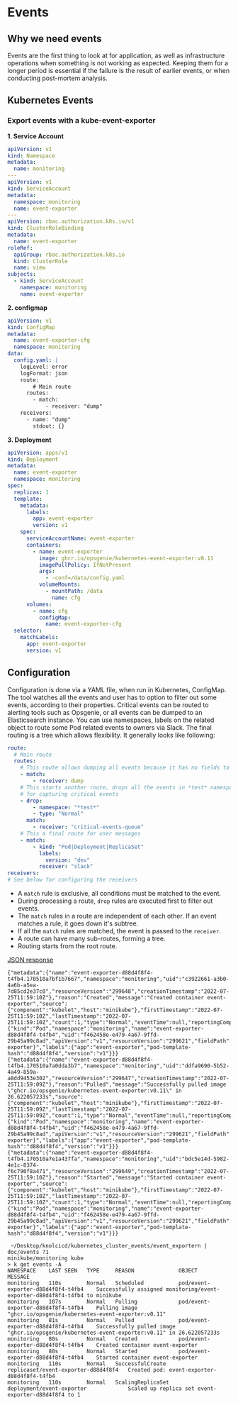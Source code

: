 # Events

## Why we need events

Events are the first thing to look at for application, as well as infrastructure operations when something is not working as expected. Keeping them for a longer period is essential if the failure is the result of earlier events, or when conducting post-mortem analysis.

## Kubernetes Events

### **Export events with a kube-event-exporter**

**1. Service Account**

```yaml
apiVersion: v1
kind: Namespace
metadata:
  name: monitoring
---
apiVersion: v1
kind: ServiceAccount
metadata:
  namespace: monitoring
  name: event-exporter
---
apiVersion: rbac.authorization.k8s.io/v1
kind: ClusterRoleBinding
metadata:
  name: event-exporter
roleRef:
  apiGroup: rbac.authorization.k8s.io
  kind: ClusterRole
  name: view
subjects:
  - kind: ServiceAccount
    namespace: monitoring
    name: event-exporter
```

**2. configmap**

```yaml
apiVersion: v1
kind: ConfigMap
metadata:
  name: event-exporter-cfg
  namespace: monitoring
data:
  config.yaml: |
    logLevel: error
    logFormat: json
    route:
        # Main route
      routes:
        - match:
            - receiver: "dump"
    receivers:
      - name: "dump"
        stdout: {}
```

**3. Deployment**

```yaml
apiVersion: apps/v1
kind: Deployment
metadata:
  name: event-exporter
  namespace: monitoring
spec:
  replicas: 1
  template:
    metadata:
      labels:
        app: event-exporter
        version: v1
    spec:
      serviceAccountName: event-exporter
      containers:
        - name: event-exporter
          image: ghcr.io/opsgenie/kubernetes-event-exporter:v0.11
          imagePullPolicy: IfNotPresent
          args:
            - -conf=/data/config.yaml
          volumeMounts:
            - mountPath: /data
              name: cfg
      volumes:
        - name: cfg
          configMap:
            name: event-exporter-cfg
  selector:
    matchLabels:
      app: event-exporter
      version: v1
```


## Configuration

Configuration is done via a YAML file, when run in Kubernetes, ConfigMap. The tool watches all the events and
user has to option to filter out some events, according to their properties. Critical events can be routed to alerting
tools such as Opsgenie, or all events can be dumped to an Elasticsearch instance. You can use namespaces, labels on the
related object to route some Pod related events to owners via Slack. The final routing is a tree which allows
flexibility. It generally looks like following:

```yaml
route:
  # Main route
  routes:
    # This route allows dumping all events because it has no fields to match and no drop rules.
    - match:
        - receiver: dump
    # This starts another route, drops all the events in *test* namespaces and Normal events
    # for capturing critical events
    - drop:
        - namespace: "*test*"
        - type: "Normal"
      match:
        - receiver: "critical-events-queue"
    # This a final route for user messages
    - match:
        - kind: "Pod|Deployment|ReplicaSet"
          labels:
            version: "dev"
          receiver: "slack"
receivers:
# See below for configuring the receivers
```

* A `match` rule is exclusive, all conditions must be matched to the event.
* During processing a route, `drop` rules are executed first to filter out events.
* The `match` rules in a route are independent of each other. If an event matches a rule, it goes down it's subtree.
* If all the `match` rules are matched, the event is passed to the `receiver`.
* A route can have many sub-routes, forming a tree.
* Routing starts from the root route.



[JSON response](./events.json)

```
{"metadata":{"name":"event-exporter-d88d4f8f4-t4fb4.170510a7bf1b7667","namespace":"monitoring","uid":"c3922661-a3b0-4a6b-a5ea-7d85cd2e37c0","resourceVersion":"299648","creationTimestamp":"2022-07-25T11:59:10Z"},"reason":"Created","message":"Created container event-exporter","source":{"component":"kubelet","host":"minikube"},"firstTimestamp":"2022-07-25T11:59:10Z","lastTimestamp":"2022-07-25T11:59:10Z","count":1,"type":"Normal","eventTime":null,"reportingComponent":"","reportingInstance":"","involvedObject":{"kind":"Pod","namespace":"monitoring","name":"event-exporter-d88d4f8f4-t4fb4","uid":"f462458e-e479-4a67-9ffd-29b45a99c8ad","apiVersion":"v1","resourceVersion":"299621","fieldPath":"spec.containers{event-exporter}","labels":{"app":"event-exporter","pod-template-hash":"d88d4f8f4","version":"v1"}}}
{"metadata":{"name":"event-exporter-d88d4f8f4-t4fb4.170510a7a0dda3b7","namespace":"monitoring","uid":"ddfa9690-5b52-4a49-859a-a8dd9453e302","resourceVersion":"299647","creationTimestamp":"2022-07-25T11:59:09Z"},"reason":"Pulled","message":"Successfully pulled image \"ghcr.io/opsgenie/kubernetes-event-exporter:v0.11\" in 26.622057233s","source":{"component":"kubelet","host":"minikube"},"firstTimestamp":"2022-07-25T11:59:09Z","lastTimestamp":"2022-07-25T11:59:09Z","count":1,"type":"Normal","eventTime":null,"reportingComponent":"","reportingInstance":"","involvedObject":{"kind":"Pod","namespace":"monitoring","name":"event-exporter-d88d4f8f4-t4fb4","uid":"f462458e-e479-4a67-9ffd-29b45a99c8ad","apiVersion":"v1","resourceVersion":"299621","fieldPath":"spec.containers{event-exporter}","labels":{"app":"event-exporter","pod-template-hash":"d88d4f8f4","version":"v1"}}}
{"metadata":{"name":"event-exporter-d88d4f8f4-t4fb4.170510a7e1a437fa","namespace":"monitoring","uid":"bdc5e14d-5982-4e1c-8374-f6c790f8a471","resourceVersion":"299649","creationTimestamp":"2022-07-25T11:59:10Z"},"reason":"Started","message":"Started container event-exporter","source":{"component":"kubelet","host":"minikube"},"firstTimestamp":"2022-07-25T11:59:10Z","lastTimestamp":"2022-07-25T11:59:10Z","count":1,"type":"Normal","eventTime":null,"reportingComponent":"","reportingInstance":"","involvedObject":{"kind":"Pod","namespace":"monitoring","name":"event-exporter-d88d4f8f4-t4fb4","uid":"f462458e-e479-4a67-9ffd-29b45a99c8ad","apiVersion":"v1","resourceVersion":"299621","fieldPath":"spec.containers{event-exporter}","labels":{"app":"event-exporter","pod-template-hash":"d88d4f8f4","version":"v1"}}}

 ~/Desktop/knolcicd/kubernetes_cluster_events/event_exportern | doc/events ?1                                                                  minikube/monitoring kube 
> k get events -A
NAMESPACE    LAST SEEN   TYPE     REASON              OBJECT                                MESSAGE
monitoring   110s        Normal   Scheduled           pod/event-exporter-d88d4f8f4-t4fb4    Successfully assigned monitoring/event-exporter-d88d4f8f4-t4fb4 to minikube
monitoring   107s        Normal   Pulling             pod/event-exporter-d88d4f8f4-t4fb4    Pulling image "ghcr.io/opsgenie/kubernetes-event-exporter:v0.11"
monitoring   81s         Normal   Pulled              pod/event-exporter-d88d4f8f4-t4fb4    Successfully pulled image "ghcr.io/opsgenie/kubernetes-event-exporter:v0.11" in 26.622057233s
monitoring   80s         Normal   Created             pod/event-exporter-d88d4f8f4-t4fb4    Created container event-exporter
monitoring   80s         Normal   Started             pod/event-exporter-d88d4f8f4-t4fb4    Started container event-exporter
monitoring   110s        Normal   SuccessfulCreate    replicaset/event-exporter-d88d4f8f4   Created pod: event-exporter-d88d4f8f4-t4fb4
monitoring   110s        Normal   ScalingReplicaSet   deployment/event-exporter             Scaled up replica set event-exporter-d88d4f8f4 to 1
```